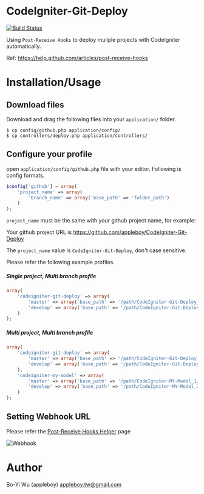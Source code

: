 CodeIgniter-Git-Deploy
======================

[![Build Status](https://secure.travis-ci.org/appleboy/CodeIgniter-Git-Deploy.png?branch=master)](http://travis-ci.org/appleboy/CodeIgniter-Git-Deploy)

Using `Post-Receive Hooks` to deploy muliple projects with CodeIgniter automatically.

Ref: https://help.github.com/articles/post-receive-hooks

Installation/Usage
======================

Download files
----------------------

Download and drag the following files into your `application/` folder.

    $ cp config/github.php application/config/
    $ cp controllers/deploy.php application/controllers/

Configure your profile
----------------------

open `application/config/github.php` file with your editor. Following is config formats.

```php
$config['github'] = array(
    'project_name' => array(
        'branch_name' => array('base_path' => 'folder_path')
    )
);
```

`project_name` must be the same with your github project name, for example:

Your github project URL is https://github.com/appleboy/CodeIgniter-Git-Deploy

The `project_name` value is `CodeIgniter-Git-Deploy`, don't case sensitive.

Please refer the following example profiles.

##### Single project, Multi branch profile

```php
array(
    'codeigniter-git-deploy' => array(
        'master' => array('base_path' => '/path/CodeIgniter-Git-Deploy_1/'),
        'develop' => array('base_path' => '/path/CodeIgniter-Git-Deploy_2/')
    )
);
```

##### Multi project, Multi branch profile

```php
array(
    'codeigniter-git-deploy' => array(
        'master' => array('base_path' => '/path/CodeIgniter-Git-Deploy_1/'),
        'develop' => array('base_path' => '/path/CodeIgniter-Git-Deploy_2/')
    ),
    'codeigniter-my-model' => array(
        'master' => array('base_path' => '/path/CodeIgniter-MY-Model_1/'),
        'develop' => array('base_path' => '/path/CodeIgniter-MY-Model_2/')
    )
);
```

Setting Webhook URL
----------------------

Please refer the [Post-Receive Hooks Helper](https://help.github.com/articles/post-receive-hooks) page

![Webhook](http://farm8.staticflickr.com/7115/7836097364_d7629b427c_z.jpg "Webhook")

Author
======================

Bo-Yi Wu (appleboy) <appleboy.tw@gmail.com>
